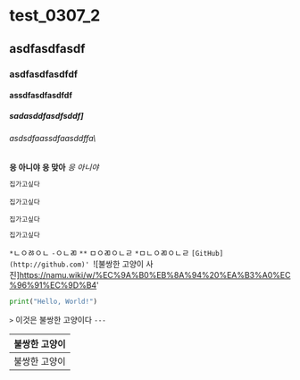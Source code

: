 # test_0307_2
## asdfasdfasdf
### asdfasdfasdfdf
#### assdfasdfasdfdf
#####  sadasddfasdfsddf\]
###### asdsdfaassdfaasddffa\
**응 아니야**
__응 맞아__
*응 아니야*
```bash
집가고싶다
```
```
집가고싶다
```
```
집가고싶다
```
```bash
집가고싶다
```
`*`ㄴㅇㅀㅇㄴ
`-`ㅇㄴㄻ
`**` ㅁㅇㄻㅇㄴㄹ
`*`ㅁㄴㅇㄻㅇㄴㄹ
`[GitHub](http://github.com)'
`![불쌍한 고양이 사진]https://namu.wiki/w/%EC%9A%B0%EB%8A%94%20%EA%B3%A0%EC%96%91%EC%9D%B4'
```python
print("Hello, World!")
```
`>` 이것은 불쌍한 고양이다
`---`

|불쌍한 고양이|
|------------|
|불쌍한 고양이
